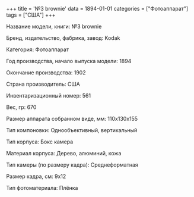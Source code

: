 +++
title = '№3 brownie'
data = 1894-01-01
categories = ["Фотоаппарат"]
tags = ["США"]
+++

Название модели, книги: №3 brownie

Бренд, издательство, фабрика, завод: Kodak

Категория: Фотоаппарат

Год производства, начало выпуска модели: 1894

Окончание производства: 1902

Страна производитель: США

Инвентаризационный номер: 561

Вес, гр: 670

Размер аппарата  собранном виде, мм: 110х130х155

Тип компоновки: Однообъективный, вертикальный

Тип корпуса: Бокс камера

Материал корпуса: Дерево, алюминий, кожа

Тип камеры (по размеру кадра): Среднеформатная

Размер кадра, см: 9х12

Тип фотоматериала: Плёнка

